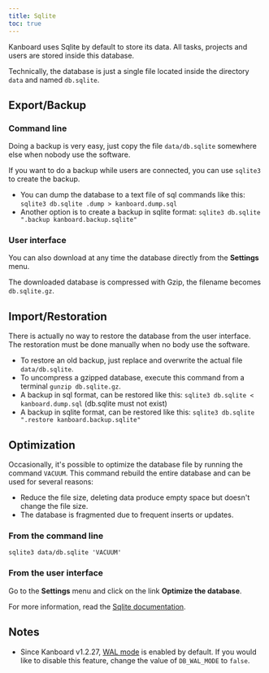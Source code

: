 ```yaml
---
title: Sqlite
toc: true
---
```


Kanboard uses Sqlite by default to store its data.
All tasks, projects and users are stored inside this database.

Technically, the database is just a single file located inside the directory `data` and named `db.sqlite`.

Export/Backup
-------------

### Command line

Doing a backup is very easy, just copy the file `data/db.sqlite`
somewhere else when nobody use the software.

If you want to do a backup while users are connected, you can use `sqlite3` to create the backup.

- You can dump the database to a text file of sql commands like this: `sqlite3 db.sqlite .dump > kanboard.dump.sql`
- Another option is to create a backup in sqlite format: `sqlite3 db.sqlite ".backup kanboard.backup.sqlite"`

### User interface

You can also download at any time the database directly from the **Settings** menu.

The downloaded database is compressed with Gzip, the filename becomes `db.sqlite.gz`.

Import/Restoration
------------------

There is actually no way to restore the database from the user
interface. The restoration must be done manually when no body use the
software.

- To restore an old backup, just replace and overwrite the actual file `data/db.sqlite`.
- To uncompress a gzipped database, execute this command from a terminal `gunzip db.sqlite.gz`.
- A backup in sql format, can be restored like this: `sqlite3 db.sqlite < kanboard.dump.sql` (db.sqlite must not exist)
- A backup in sqlite format, can be restored like this: `sqlite3 db.sqlite ".restore kanboard.backup.sqlite"`

Optimization
------------

Occasionally, it's possible to optimize the database file by running the
command `VACUUM`. This command rebuild the entire database and can be
used for several reasons:

- Reduce the file size, deleting data produce empty space but doesn't change the file size.
- The database is fragmented due to frequent inserts or updates.

### From the command line

    sqlite3 data/db.sqlite 'VACUUM'

### From the user interface

Go to the **Settings** menu and click on the link **Optimize the
database**.

For more information, read the [Sqlite documentation](https://sqlite.org/lang_vacuum.html).

Notes
-----

- Since Kanboard v1.2.27, [WAL mode](https://www.sqlite.org/wal.html) is enabled by default. If you would like to disable this feature, change the value of `DB_WAL_MODE` to `false`.
